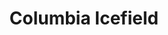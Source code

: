---
layout: product
id: 1491333611582
title: Columbia Icefield
body_html: >-
  <p>Taken along the Icefields Parkway in Alberta, 2018.</p>

  <p>After being up before sunrise we started our drive from Banff to Jasper and stopped at the Columbia Icefields along the way. It felt like we were on another planet. The barren landscape and cold weather made us stand in awe of these enormous glaciers.</p>

  <p> </p>
vendor: Connell McCarthy
product_type: Photo Print
created_at: 2018-10-13T20:40:19-04:00
handle: columbia-icefield
updated_at: 2022-01-18T10:42:37-05:00
published_at: 2018-08-22T19:38:24-04:00
template_suffix: ""
status: active
published_scope: global
tags: Batch 02, mountain, mountains, Print, snow
admin_graphql_api_id: gid://shopify/Product/1491333611582
variants:
  - id: 39576974688318
    product_id: 1491333611582
    title: 8x10" / Full Colour
    price: "35.00"
    sku: CM-PP-B2-01-XXS-FC
    position: 1
    inventory_policy: deny
    compare_at_price: null
    fulfillment_service: manual
    inventory_management: null
    option1: 8x10"
    option2: Full Colour
    option3: null
    created_at: 2021-09-01T10:09:35-04:00
    updated_at: 2021-09-01T10:09:56-04:00
    taxable: true
    barcode: ""
    grams: 208
    image_id: 6203567439934
    weight: 0.208
    weight_unit: kg
    inventory_item_id: 41671415332926
    inventory_quantity: 0
    old_inventory_quantity: 0
    requires_shipping: true
    admin_graphql_api_id: gid://shopify/ProductVariant/39576974688318
  - id: 39576974721086
    product_id: 1491333611582
    title: 8x10" / Black & White
    price: "35.00"
    sku: CM-PP-B2-01-XXS-BW
    position: 2
    inventory_policy: deny
    compare_at_price: null
    fulfillment_service: manual
    inventory_management: null
    option1: 8x10"
    option2: Black & White
    option3: null
    created_at: 2021-09-01T10:09:35-04:00
    updated_at: 2021-09-01T10:21:32-04:00
    taxable: true
    barcode: ""
    grams: 208
    image_id: 6203567341630
    weight: 0.208
    weight_unit: kg
    inventory_item_id: 41671415365694
    inventory_quantity: 0
    old_inventory_quantity: 0
    requires_shipping: true
    admin_graphql_api_id: gid://shopify/ProductVariant/39576974721086
  - id: 39576974753854
    product_id: 1491333611582
    title: 8.5x11" / Full Colour
    price: "35.00"
    sku: CM-PP-B2-01-XS-FC
    position: 3
    inventory_policy: deny
    compare_at_price: null
    fulfillment_service: manual
    inventory_management: null
    option1: 8.5x11"
    option2: Full Colour
    option3: null
    created_at: 2021-09-01T10:09:35-04:00
    updated_at: 2021-09-01T10:09:56-04:00
    taxable: true
    barcode: ""
    grams: 208
    image_id: 6203567439934
    weight: 0.208
    weight_unit: kg
    inventory_item_id: 41671415398462
    inventory_quantity: 0
    old_inventory_quantity: 0
    requires_shipping: true
    admin_graphql_api_id: gid://shopify/ProductVariant/39576974753854
  - id: 39576974786622
    product_id: 1491333611582
    title: 8.5x11" / Black & White
    price: "35.00"
    sku: CM-PP-B2-01-XS-BW
    position: 4
    inventory_policy: deny
    compare_at_price: null
    fulfillment_service: manual
    inventory_management: null
    option1: 8.5x11"
    option2: Black & White
    option3: null
    created_at: 2021-09-01T10:09:35-04:00
    updated_at: 2021-09-01T10:21:32-04:00
    taxable: true
    barcode: ""
    grams: 208
    image_id: 6203567341630
    weight: 0.208
    weight_unit: kg
    inventory_item_id: 41671415431230
    inventory_quantity: 0
    old_inventory_quantity: 0
    requires_shipping: true
    admin_graphql_api_id: gid://shopify/ProductVariant/39576974786622
  - id: 39576974819390
    product_id: 1491333611582
    title: 13x19" / Full Colour
    price: "40.00"
    sku: CM-PP-B2-01-S-FC
    position: 5
    inventory_policy: deny
    compare_at_price: null
    fulfillment_service: manual
    inventory_management: null
    option1: 13x19"
    option2: Full Colour
    option3: null
    created_at: 2021-09-01T10:09:35-04:00
    updated_at: 2021-09-01T10:09:56-04:00
    taxable: true
    barcode: ""
    grams: 208
    image_id: 6203567439934
    weight: 0.208
    weight_unit: kg
    inventory_item_id: 41671415463998
    inventory_quantity: 0
    old_inventory_quantity: 0
    requires_shipping: true
    admin_graphql_api_id: gid://shopify/ProductVariant/39576974819390
  - id: 39576974852158
    product_id: 1491333611582
    title: 13x19" / Black & White
    price: "40.00"
    sku: CM-PP-B2-01-S-BW
    position: 6
    inventory_policy: deny
    compare_at_price: null
    fulfillment_service: manual
    inventory_management: null
    option1: 13x19"
    option2: Black & White
    option3: null
    created_at: 2021-09-01T10:09:35-04:00
    updated_at: 2021-09-01T10:21:32-04:00
    taxable: true
    barcode: ""
    grams: 208
    image_id: 6203567341630
    weight: 0.208
    weight_unit: kg
    inventory_item_id: 41671415496766
    inventory_quantity: 0
    old_inventory_quantity: 0
    requires_shipping: true
    admin_graphql_api_id: gid://shopify/ProductVariant/39576974852158
  - id: 39576974884926
    product_id: 1491333611582
    title: 16x20" / Full Colour
    price: "50.00"
    sku: CM-PP-B2-01-M-FC
    position: 7
    inventory_policy: deny
    compare_at_price: null
    fulfillment_service: manual
    inventory_management: null
    option1: 16x20"
    option2: Full Colour
    option3: null
    created_at: 2021-09-01T10:09:35-04:00
    updated_at: 2021-09-01T10:09:56-04:00
    taxable: true
    barcode: ""
    grams: 208
    image_id: 6203567439934
    weight: 0.208
    weight_unit: kg
    inventory_item_id: 41671415529534
    inventory_quantity: 0
    old_inventory_quantity: 0
    requires_shipping: true
    admin_graphql_api_id: gid://shopify/ProductVariant/39576974884926
  - id: 39576974917694
    product_id: 1491333611582
    title: 16x20" / Black & White
    price: "50.00"
    sku: CM-PP-B2-01-M-BW
    position: 8
    inventory_policy: deny
    compare_at_price: null
    fulfillment_service: manual
    inventory_management: null
    option1: 16x20"
    option2: Black & White
    option3: null
    created_at: 2021-09-01T10:09:35-04:00
    updated_at: 2021-09-01T10:21:32-04:00
    taxable: true
    barcode: ""
    grams: 208
    image_id: 6203567341630
    weight: 0.208
    weight_unit: kg
    inventory_item_id: 41671415562302
    inventory_quantity: 0
    old_inventory_quantity: 0
    requires_shipping: true
    admin_graphql_api_id: gid://shopify/ProductVariant/39576974917694
  - id: 39576974950462
    product_id: 1491333611582
    title: 20x24" / Full Colour
    price: "60.00"
    sku: CM-PP-B2-01-L-FC
    position: 9
    inventory_policy: deny
    compare_at_price: null
    fulfillment_service: manual
    inventory_management: null
    option1: 20x24"
    option2: Full Colour
    option3: null
    created_at: 2021-09-01T10:09:35-04:00
    updated_at: 2021-09-01T10:09:56-04:00
    taxable: true
    barcode: ""
    grams: 208
    image_id: 6203567439934
    weight: 0.208
    weight_unit: kg
    inventory_item_id: 41671415595070
    inventory_quantity: 0
    old_inventory_quantity: 0
    requires_shipping: true
    admin_graphql_api_id: gid://shopify/ProductVariant/39576974950462
  - id: 39576974983230
    product_id: 1491333611582
    title: 20x24" / Black & White
    price: "60.00"
    sku: CM-PP-B2-01-L-BW
    position: 10
    inventory_policy: deny
    compare_at_price: null
    fulfillment_service: manual
    inventory_management: null
    option1: 20x24"
    option2: Black & White
    option3: null
    created_at: 2021-09-01T10:09:35-04:00
    updated_at: 2021-09-01T10:21:32-04:00
    taxable: true
    barcode: ""
    grams: 208
    image_id: 6203567341630
    weight: 0.208
    weight_unit: kg
    inventory_item_id: 41671415627838
    inventory_quantity: 0
    old_inventory_quantity: 0
    requires_shipping: true
    admin_graphql_api_id: gid://shopify/ProductVariant/39576974983230
  - id: 39576975015998
    product_id: 1491333611582
    title: 20x30" / Full Colour
    price: "70.00"
    sku: CM-PP-B2-01-XL-FC
    position: 11
    inventory_policy: deny
    compare_at_price: null
    fulfillment_service: manual
    inventory_management: null
    option1: 20x30"
    option2: Full Colour
    option3: null
    created_at: 2021-09-01T10:09:35-04:00
    updated_at: 2021-09-01T10:09:56-04:00
    taxable: true
    barcode: ""
    grams: 208
    image_id: 6203567439934
    weight: 0.208
    weight_unit: kg
    inventory_item_id: 41671415660606
    inventory_quantity: 0
    old_inventory_quantity: 0
    requires_shipping: true
    admin_graphql_api_id: gid://shopify/ProductVariant/39576975015998
  - id: 39576975048766
    product_id: 1491333611582
    title: 20x30" / Black & White
    price: "70.00"
    sku: CM-PP-B2-01-XL-BW
    position: 12
    inventory_policy: deny
    compare_at_price: null
    fulfillment_service: manual
    inventory_management: null
    option1: 20x30"
    option2: Black & White
    option3: null
    created_at: 2021-09-01T10:09:35-04:00
    updated_at: 2021-09-01T10:21:32-04:00
    taxable: true
    barcode: ""
    grams: 208
    image_id: 6203567341630
    weight: 0.208
    weight_unit: kg
    inventory_item_id: 41671415693374
    inventory_quantity: 0
    old_inventory_quantity: 0
    requires_shipping: true
    admin_graphql_api_id: gid://shopify/ProductVariant/39576975048766
  - id: 39576975081534
    product_id: 1491333611582
    title: 24x36" / Full Colour
    price: "90.00"
    sku: CM-PP-B2-01-XXL-FC
    position: 13
    inventory_policy: deny
    compare_at_price: null
    fulfillment_service: manual
    inventory_management: null
    option1: 24x36"
    option2: Full Colour
    option3: null
    created_at: 2021-09-01T10:09:35-04:00
    updated_at: 2021-09-01T10:09:56-04:00
    taxable: true
    barcode: ""
    grams: 208
    image_id: 6203567439934
    weight: 0.208
    weight_unit: kg
    inventory_item_id: 41671415726142
    inventory_quantity: 0
    old_inventory_quantity: 0
    requires_shipping: true
    admin_graphql_api_id: gid://shopify/ProductVariant/39576975081534
  - id: 39576975114302
    product_id: 1491333611582
    title: 24x36" / Black & White
    price: "90.00"
    sku: CM-PP-B2-01-XXL-BW
    position: 14
    inventory_policy: deny
    compare_at_price: null
    fulfillment_service: manual
    inventory_management: null
    option1: 24x36"
    option2: Black & White
    option3: null
    created_at: 2021-09-01T10:09:35-04:00
    updated_at: 2021-09-01T10:21:32-04:00
    taxable: true
    barcode: ""
    grams: 208
    image_id: 6203567341630
    weight: 0.208
    weight_unit: kg
    inventory_item_id: 41671415758910
    inventory_quantity: 0
    old_inventory_quantity: 0
    requires_shipping: true
    admin_graphql_api_id: gid://shopify/ProductVariant/39576975114302
  - id: 39576975147070
    product_id: 1491333611582
    title: 30x40" / Full Colour
    price: "100.00"
    sku: CM-PP-B2-01-XXXL-FC
    position: 15
    inventory_policy: deny
    compare_at_price: null
    fulfillment_service: manual
    inventory_management: null
    option1: 30x40"
    option2: Full Colour
    option3: null
    created_at: 2021-09-01T10:09:35-04:00
    updated_at: 2021-09-01T10:09:56-04:00
    taxable: true
    barcode: ""
    grams: 208
    image_id: 6203567439934
    weight: 0.208
    weight_unit: kg
    inventory_item_id: 41671415791678
    inventory_quantity: 0
    old_inventory_quantity: 0
    requires_shipping: true
    admin_graphql_api_id: gid://shopify/ProductVariant/39576975147070
  - id: 39576975179838
    product_id: 1491333611582
    title: 30x40" / Black & White
    price: "100.00"
    sku: CM-PP-B2-01-XXXL-BW
    position: 16
    inventory_policy: deny
    compare_at_price: null
    fulfillment_service: manual
    inventory_management: null
    option1: 30x40"
    option2: Black & White
    option3: null
    created_at: 2021-09-01T10:09:35-04:00
    updated_at: 2021-09-01T10:21:32-04:00
    taxable: true
    barcode: ""
    grams: 208
    image_id: 6203567341630
    weight: 0.208
    weight_unit: kg
    inventory_item_id: 41671415824446
    inventory_quantity: 0
    old_inventory_quantity: 0
    requires_shipping: true
    admin_graphql_api_id: gid://shopify/ProductVariant/39576975179838
options:
  - id: 2045783375934
    product_id: 1491333611582
    name: Size
    position: 1
    values:
      - 8x10"
      - 8.5x11"
      - 13x19"
      - 16x20"
      - 20x24"
      - 20x30"
      - 24x36"
      - 30x40"
  - id: 8589692895294
    product_id: 1491333611582
    name: Color
    position: 2
    values:
      - Full Colour
      - Black & White
images:
  - id: 6203567439934
    product_id: 1491333611582
    position: 1
    created_at: 2019-03-05T10:56:51-05:00
    updated_at: 2019-10-20T18:44:16-04:00
    alt: null
    width: 1000
    height: 1500
    src: https://cdn.shopify.com/s/files/1/1624/2355/products/Print-Shot---Dark-Background-_Columbia-Icefield-2019.jpg?v=1571611456
    variant_ids:
      - 39576974688318
      - 39576974753854
      - 39576974819390
      - 39576974884926
      - 39576974950462
      - 39576975015998
      - 39576975081534
      - 39576975147070
    admin_graphql_api_id: gid://shopify/ProductImage/6203567439934
  - id: 6203567341630
    product_id: 1491333611582
    position: 2
    created_at: 2019-03-05T10:56:50-05:00
    updated_at: 2019-10-20T18:44:16-04:00
    alt: null
    width: 1000
    height: 1500
    src: https://cdn.shopify.com/s/files/1/1624/2355/products/Print-Shot---Dark-Background-_Columbia-Icefield-2019_-B_W.jpg?v=1571611456
    variant_ids:
      - 39576974721086
      - 39576974786622
      - 39576974852158
      - 39576974917694
      - 39576974983230
      - 39576975048766
      - 39576975114302
      - 39576975179838
    admin_graphql_api_id: gid://shopify/ProductImage/6203567341630
  - id: 28229574983742
    product_id: 1491333611582
    position: 3
    created_at: 2021-05-04T17:34:15-04:00
    updated_at: 2021-05-04T17:34:15-04:00
    alt: null
    width: 2000
    height: 1800
    src: https://cdn.shopify.com/s/files/1/1624/2355/products/PAR_02_0001_1a3c9861-9301-43af-99c8-dd47b3c919f6.png?v=1620164055
    variant_ids: []
    admin_graphql_api_id: gid://shopify/ProductImage/28229574983742
image:
  id: 6203567439934
  product_id: 1491333611582
  position: 1
  created_at: 2019-03-05T10:56:51-05:00
  updated_at: 2019-10-20T18:44:16-04:00
  alt: null
  width: 1000
  height: 1500
  src: https://cdn.shopify.com/s/files/1/1624/2355/products/Print-Shot---Dark-Background-_Columbia-Icefield-2019.jpg?v=1571611456
  variant_ids:
    - 39576974688318
    - 39576974753854
    - 39576974819390
    - 39576974884926
    - 39576974950462
    - 39576975015998
    - 39576975081534
    - 39576975147070
  admin_graphql_api_id: gid://shopify/ProductImage/6203567439934

---